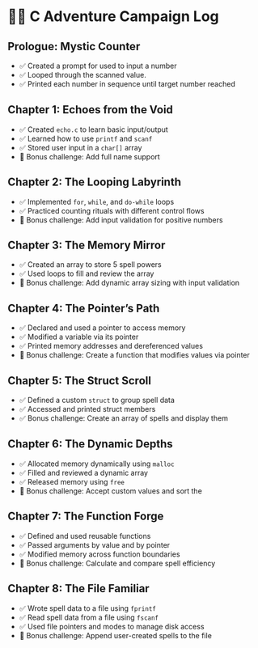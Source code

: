 # 🧙‍♂️ C Adventure Campaign Log

## Prologue: Mystic Counter
- ✅ Created a prompt for used to input a number
- ✅ Looped through the scanned value. 
- ✅ Printed each number in sequence until target number reached

## Chapter 1: Echoes from the Void
- ✅ Created `echo.c` to learn basic input/output
- ✅ Learned how to use `printf` and `scanf`
- ✅ Stored user input in a `char[]` array
- 🧪 Bonus challenge: Add full name support

## Chapter 2: The Looping Labyrinth
- ✅ Implemented `for`, `while`, and `do-while` loops
- ✅ Practiced counting rituals with different control flows
- 🧪 Bonus challenge: Add input validation for positive numbers

## Chapter 3: The Memory Mirror
- ✅ Created an array to store 5 spell powers
- ✅ Used loops to fill and review the array
- 🧪 Bonus challenge: Add dynamic array sizing with input validation

## Chapter 4: The Pointer’s Path
- ✅ Declared and used a pointer to access memory
- ✅ Modified a variable via its pointer
- ✅ Printed memory addresses and dereferenced values
- 🧪 Bonus challenge: Create a function that modifies values via pointer

## Chapter 5: The Struct Scroll
- ✅ Defined a custom `struct` to group spell data
- ✅ Accessed and printed struct members
- ✅ Bonus challenge: Create an array of spells and display them

## Chapter 6: The Dynamic Depths
- ✅ Allocated memory dynamically using `malloc`
- ✅ Filled and reviewed a dynamic array
- ✅ Released memory using `free`
- 🧪 Bonus challenge: Accept custom values and sort the 

## Chapter 7: The Function Forge
- ✅ Defined and used reusable functions
- ✅ Passed arguments by value and by pointer
- ✅ Modified memory across function boundaries
- 🧪 Bonus challenge: Calculate and compare spell efficiency

## Chapter 8: The File Familiar
- ✅ Wrote spell data to a file using `fprintf`
- ✅ Read spell data from a file using `fscanf`
- ✅ Used file pointers and modes to manage disk access
- 🧪 Bonus challenge: Append user-created spells to the file